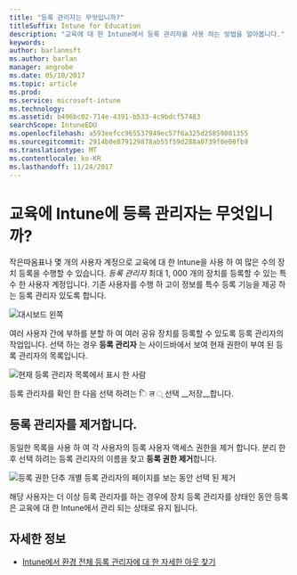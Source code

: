 ```yaml
---
title: "등록 관리자는 무엇입니까?"
titleSuffix: Intune for Education
description: "교육에 대 한 Intune에서 등록 관리자를 사용 하는 방법을 알아봅니다."
keywords: 
author: barlanmsft
ms.author: barlan
manager: angrobe
ms.date: 05/10/2017
ms.topic: article
ms.prod: 
ms.service: microsoft-intune
ms.technology: 
ms.assetid: b496bc02-714e-4391-b533-4c9bdcf57483
searchScope: IntuneEDU
ms.openlocfilehash: a593eefcc965537949ec57f6a325d25859801355
ms.sourcegitcommit: 2914b0e879129878ab55f59d288a0739f0e00fb9
ms.translationtype: MT
ms.contentlocale: ko-KR
ms.lasthandoff: 11/24/2017
---
```

# <a name="what-are-enrollment-managers-in-intune-for-education"></a>교육에 Intune에 등록 관리자는 무엇입니까?

작은따옴표나 몇 개의 사용자 계정으로 교육에 대 한 Intune을 사용 하 여 많은 수의 장치 등록을 수행할 수 있습니다. _등록 관리자_ 최대 1, 000 개의 장치를 등록할 수 있는 특수 한 사용자 계정입니다. 기존 사용자를 수행 하 고이 정보를 특수 등록 기능을 제공 하는 등록 관리자 있도록 합니다.

  ![대시보드 왼쪽](./media/dashboard-002-left-sidebar-list.png)

여러 사용자 간에 부하를 분할 하 여 여러 공유 장치를 등록할 수 있도록 등록 관리자의 작업입니다. 선택 하는 경우 __등록 관리자__ 는 사이드바에서 보여 현재 권한이 부여 된 등록 관리자의 목록입니다.

  ![현재 등록 관리자 목록에서 표시 한 사람](./media/enroll-mgrs-001-current-list-of-mgrs.png)

등록 관리자를 확인 한 다음 선택 하려는 ि ल ् 선택 __저장__합니다.

## <a name="removing-enrollment-managers"></a>등록 관리자를 제거합니다.

동일한 목록을 사용 하 여 각 사용자의 등록 사용자 액세스 권한을 제거 합니다. 분리 한 후 선택 하려는 등록 관리자의 이름을 찾고 **등록 권한 제거**합니다.

  ![등록 권한 단추 개별 등록 관리자의 페이지를 보는 동안 선택 된 제거](./media/enroll-mgrs-003-remove-enrollment-permissions.png)

해당 사용자는 더 이상 등록 관리자를 하는 경우에 장치 등록 관리자를 상태인 동안 등록은 교육에 대 한 Intune에서 관리 되는 상태로 유지 됩니다.

## <a name="find-out-more"></a>자세한 정보

- [Intune에서 환경 전체 등록 관리자에 대 한 자세한 아웃 찾기](https://docs.microsoft.com/intune/deploy-use/enroll-corporate-owned-devices-with-the-device-enrollment-manager-in-microsoft-intune)
